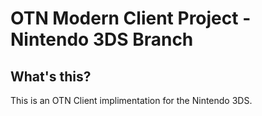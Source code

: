 # OTN Modern Client Project - Nintendo 3DS Branch

## What's this?
This is an OTN Client implimentation for the Nintendo 3DS.

